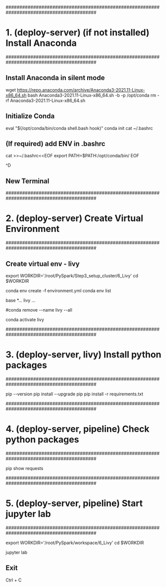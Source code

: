 #########################################################################################
# 1. (deploy-server) (if not installed) Install Anaconda
#########################################################################################

## Install Anaconda in silent mode
wget https://repo.anaconda.com/archive/Anaconda3-2021.11-Linux-x86_64.sh
bash Anaconda3-2021.11-Linux-x86_64.sh -b -p /opt/conda
rm -rf Anaconda3-2021.11-Linux-x86_64.sh 

## Initialize Conda
eval "$(/opt/conda/bin/conda shell.bash hook)"
conda init
cat ~/.bashrc

## (If required) add ENV in .bashrc
cat >>~/.bashrc<<EOF
export PATH=$PATH:/opt/conda/bin/
EOF

^D
## New Terminal

#########################################################################################
# 2. (deploy-server) Create Virtual Environment
#########################################################################################

## Create virtual env - livy
export WORKDIR='/root/PySpark/Step3_setup_cluster/6_Livy'
cd $WORKDIR

conda env create -f environment.yml
conda env list

base     *...
livy      ...

#conda remove --name livy --all

conda activate livy


#########################################################################################
# 3. (deploy-server, livy) Install python packages
#########################################################################################

pip --version
pip install --upgrade pip
pip install -r requirements.txt

#########################################################################################
# 4. (deploy-server, pipeline) Check python packages
#########################################################################################

pip show requests


#########################################################################################
# 5. (deploy-server, pipeline) Start jupyter lab
#########################################################################################

export WORKDIR='/root/PySpark/workspace/6_Livy'
cd $WORKDIR

jupyter lab

## Exit
Ctrl + C
